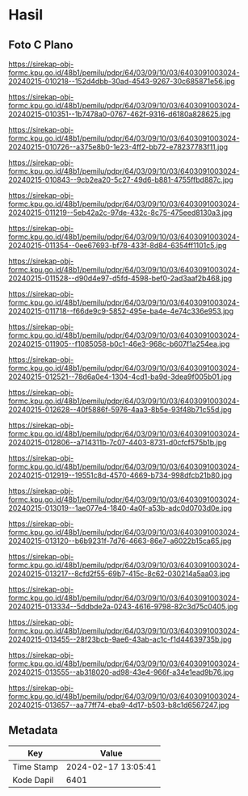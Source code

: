 # Hasil

## Foto C Plano

https://sirekap-obj-formc.kpu.go.id/48b1/pemilu/pdpr/64/03/09/10/03/6403091003024-20240215-010218--152d4dbb-30ad-4543-9267-30c685871e56.jpg

https://sirekap-obj-formc.kpu.go.id/48b1/pemilu/pdpr/64/03/09/10/03/6403091003024-20240215-010351--1b7478a0-0767-462f-9316-d6180a828625.jpg

https://sirekap-obj-formc.kpu.go.id/48b1/pemilu/pdpr/64/03/09/10/03/6403091003024-20240215-010726--a375e8b0-1e23-4ff2-bb72-e78237783f11.jpg

https://sirekap-obj-formc.kpu.go.id/48b1/pemilu/pdpr/64/03/09/10/03/6403091003024-20240215-010843--9cb2ea20-5c27-49d6-b881-4755ffbd887c.jpg

https://sirekap-obj-formc.kpu.go.id/48b1/pemilu/pdpr/64/03/09/10/03/6403091003024-20240215-011219--5eb42a2c-97de-432c-8c75-475eed8130a3.jpg

https://sirekap-obj-formc.kpu.go.id/48b1/pemilu/pdpr/64/03/09/10/03/6403091003024-20240215-011354--0ee67693-bf78-433f-8d84-6354ff1101c5.jpg

https://sirekap-obj-formc.kpu.go.id/48b1/pemilu/pdpr/64/03/09/10/03/6403091003024-20240215-011528--d90d4e97-d5fd-4598-bef0-2ad3aaf2b468.jpg

https://sirekap-obj-formc.kpu.go.id/48b1/pemilu/pdpr/64/03/09/10/03/6403091003024-20240215-011718--f66de9c9-5852-495e-ba4e-4e74c336e953.jpg

https://sirekap-obj-formc.kpu.go.id/48b1/pemilu/pdpr/64/03/09/10/03/6403091003024-20240215-011905--f1085058-b0c1-46e3-968c-b607f1a254ea.jpg

https://sirekap-obj-formc.kpu.go.id/48b1/pemilu/pdpr/64/03/09/10/03/6403091003024-20240215-012521--78d6a0e4-1304-4cd1-ba9d-3dea9f005b01.jpg

https://sirekap-obj-formc.kpu.go.id/48b1/pemilu/pdpr/64/03/09/10/03/6403091003024-20240215-012628--40f5886f-5976-4aa3-8b5e-93f48b71c55d.jpg

https://sirekap-obj-formc.kpu.go.id/48b1/pemilu/pdpr/64/03/09/10/03/6403091003024-20240215-012806--a714311b-7c07-4403-8731-d0cfcf575b1b.jpg

https://sirekap-obj-formc.kpu.go.id/48b1/pemilu/pdpr/64/03/09/10/03/6403091003024-20240215-012919--19551c8d-4570-4669-b734-998dfcb21b80.jpg

https://sirekap-obj-formc.kpu.go.id/48b1/pemilu/pdpr/64/03/09/10/03/6403091003024-20240215-013019--1ae077e4-1840-4a0f-a53b-adc0d0703d0e.jpg

https://sirekap-obj-formc.kpu.go.id/48b1/pemilu/pdpr/64/03/09/10/03/6403091003024-20240215-013120--b6b9231f-7d76-4663-86e7-a6022b15ca65.jpg

https://sirekap-obj-formc.kpu.go.id/48b1/pemilu/pdpr/64/03/09/10/03/6403091003024-20240215-013217--8cfd2f55-69b7-415c-8c62-030214a5aa03.jpg

https://sirekap-obj-formc.kpu.go.id/48b1/pemilu/pdpr/64/03/09/10/03/6403091003024-20240215-013334--5ddbde2a-0243-4616-9798-82c3d75c0405.jpg

https://sirekap-obj-formc.kpu.go.id/48b1/pemilu/pdpr/64/03/09/10/03/6403091003024-20240215-013455--28f23bcb-9ae6-43ab-ac1c-f1d44639735b.jpg

https://sirekap-obj-formc.kpu.go.id/48b1/pemilu/pdpr/64/03/09/10/03/6403091003024-20240215-013555--ab318020-ad98-43e4-966f-a34e1ead9b76.jpg

https://sirekap-obj-formc.kpu.go.id/48b1/pemilu/pdpr/64/03/09/10/03/6403091003024-20240215-013657--aa77ff74-eba9-4d17-b503-b8c1d6567247.jpg


## Metadata

| Key        | Value               |
| ---------- | ------------------- |
| Time Stamp | 2024-02-17 13:05:41 |
| Kode Dapil | 6401                |



